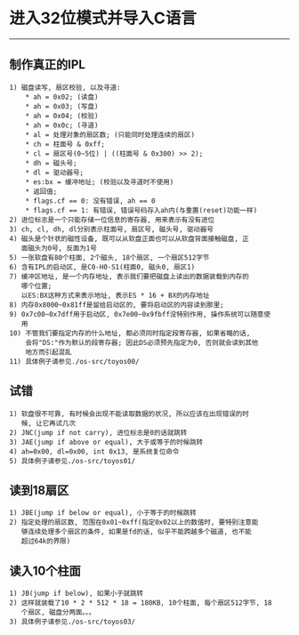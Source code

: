 # **进入32位模式并导入C语言** #
***


## **制作真正的IPL** ##
    1) 磁盘读写, 扇区校验, 以及寻道:
        * ah = 0x02; (读盘)
        * ah = 0x03; (写盘)
        * ah = 0x04; (校验)
        * ah = 0x0c; (寻道)
        * al = 处理对象的扇区数; (只能同时处理连续的扇区)
        * ch = 柱面号 & 0xff;
        * cl = 扇区号(0~5位) | ((柱面号 & 0x300) >> 2);
        * dh = 磁头号;
        * dl = 驱动器号;
        * es:bx = 缓冲地址; (校验以及寻道时不使用)
        * 返回值;
        * flags.cf == 0: 没有错误, ah == 0
        * flags.cf == 1: 有错误, 错误号码存入ah内(与重置(reset)功能一样)
    2) 进位标志是一个只能存储一位信息的寄存器, 用来表示有没有进位
    3) ch, cl, dh, dl分别表示柱面号, 扇区号, 磁头号, 驱动器号
    4) 磁头是个针状的磁性设备, 既可以从软盘正面也可以从软盘背面接触磁盘, 正
       面磁头为0号, 反面为1号
    5) 一张软盘有80个柱面, 2个磁头, 18个扇区, 一个扇区512字节
    6) 含有IPL的启动区, 是C0-H0-S1(柱面0, 磁头0, 扇区1)
    7) 缓冲区地址, 是一个内存地址, 表示我们要把磁盘上读出的数据装载到内存的
       哪个位置; 
       以ES:BX这种方式来表示地址, 表示ES * 16 + BX的内存地址
    8) 内存0x8000~0x81ff是留给启动区的, 要将启动区的内容读到那里; 
    9) 0x7c00~0x7dff用于启动区, 0x7e00~0x9fbff没特别作用, 操作系统可以随意使
       用
    10) 不管我们要指定内存的什么地址, 都必须同时指定段寄存器, 如果省略的话, 
        会将"DS:"作为默认的段寄存器; 因此DS必须预先指定为0, 否则就会读到其他
        地方而引起混乱
    11) 具体例子请参见./os-src/toyos00/


## **试错** ##
    1) 软盘很不可靠, 有时候会出现不能读取数据的状况, 所以应该在出现错误的时
       候, 让它再试几次
    2) JNC(jump if not carry), 进位标志是0的话就跳转
    3) JAE(jump if above or equal), 大于或等于的时候跳转
    4) ah=0x00, dl=0x00, int 0x13, 是系统复位命令
    5) 具体例子请参见./os-src/toyos01/


## **读到18扇区** ##
    1) JBE(jump if below or equal), 小于等于的时候跳转
    2) 指定处理的扇区数, 范围在0x01~0xff(指定0x02以上的数值时, 要特别注意能
       够连续处理多个扇区的条件, 如果是fd的话, 似乎不能跨越多个磁道, 也不能
       超过64k的界限)


## **读入10个柱面** ##
    1) JB(jump if below), 如果小于就跳转
    2) 这样就装载了10 * 2 * 512 * 18 = 180KB, 10个柱面, 每个扇区512字节, 18
       个扇区, 磁盘分两面。。。
    3) 具体例子请参见./os-src/toyos03/
